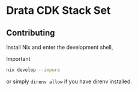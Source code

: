 # Drata CDK Stack Set

## Contributing

Install Nix and enter the development shell,

> [!IMPORTANT]
>
> ```bash
> nix develop --impure
> ```

or simply `direnv allow` if you have direnv installed.
